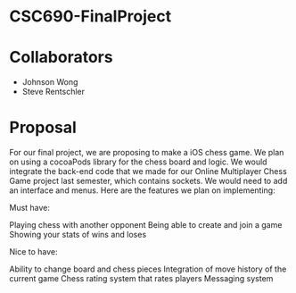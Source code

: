 # CSC690-FinalProject
# Collaborators
* Johnson Wong
* Steve Rentschler

# Proposal
For our final project, we are proposing to make a iOS chess game. We plan on using a cocoaPods library for the chess board and logic. We would integrate the back-end code that we made for our Online Multiplayer Chess Game project last semester, which contains sockets. We would need to add an interface and menus. Here are the features we plan on implementing:

Must have:

Playing chess with another opponent
Being able to create and join a game
Showing your stats of wins and loses

Nice to have:

Ability to change board and chess pieces
Integration of move history of the current game
Chess rating system that rates players
Messaging system
